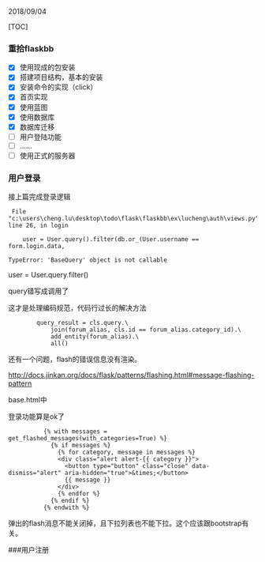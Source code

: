 2018/09/04

[TOC]

### 重拾flaskbb

- [x] 使用现成的包安装
- [x] 搭建项目结构，基本的安装
- [x] 安装命令的实现（click）
- [x] 首页实现
- [x] 使用蓝图
- [x] 使用数据库
- [x] 数据库迁移
- [ ] 用户登陆功能
- [ ] ......
- [ ] 使用正式的服务器

### 用户登录

接上篇完成登录逻辑

```
 File "c:\users\cheng.lu\desktop\todo\flask\flaskbb\ex\lucheng\auth\views.py", line 26, in login

    user = User.query().filter(db.or_(User.username == form.login.data,

TypeError: 'BaseQuery' object is not callable

```

user = User.query.filter()

query错写成调用了



这才是处理编码规范，代码行过长的解决方法

```
        query_result = cls.query.\
            join(forum_alias, cls.id == forum_alias.category_id).\
            add_entity(forum_alias).\
            all()
```



还有一个问题，flash的错误信息没有渲染。

http://docs.jinkan.org/docs/flask/patterns/flashing.html#message-flashing-pattern

base.html中

登录功能算是ok了

```
          {% with messages = get_flashed_messages(with_categories=True) %}
            {% if messages %}
              {% for category, message in messages %}
              <div class="alert alert-{{ category }}">
                <button type="button" class="close" data-dismiss="alert" aria-hidden="true">&times;</button>
                {{ message }}
              </div>
              {% endfor %}
            {% endif %}
          {% endwith %}
```

弹出的flash消息不能关闭掉，且下拉列表也不能下拉。这个应该跟bootstrap有关。

###用户注册










